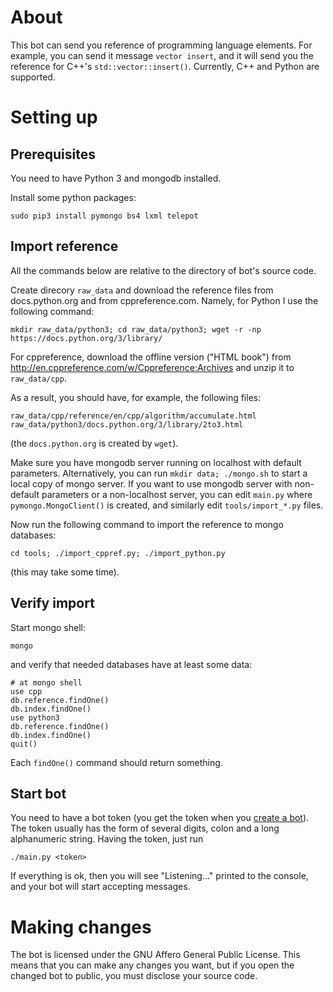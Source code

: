 # About
This bot can send you reference of programming language elements. For example, you can send it message `vector insert`, and it will send you the reference for C++'s `std::vector::insert()`. Currently, C++ and Python are supported.

# Setting up
## Prerequisites

You need to have Python 3 and mongodb installed.

Install some python packages:

    sudo pip3 install pymongo bs4 lxml telepot

## Import reference

All the commands below are relative to the directory of bot's source code.

Create direcory `raw_data` and download the reference files from docs.python.org and from cppreference.com. Namely, for Python I use the following command:

    mkdir raw_data/python3; cd raw_data/python3; wget -r -np https://docs.python.org/3/library/
    
For cppreference, download the offline version ("HTML book") from http://en.cppreference.com/w/Cppreference:Archives and unzip it to `raw_data/cpp`.

As a result, you should have, for example, the following files:

    raw_data/cpp/reference/en/cpp/algorithm/accumulate.html
    raw_data/python3/docs.python.org/3/library/2to3.html
    
(the `docs.python.org` is created by `wget`).

Make sure you have mongodb server running on localhost with default parameters. Alternatively, you can run `mkdir data; ./mongo.sh` to start a local copy of mongo server. If you want to use mongodb server with non-default parameters or a non-localhost server, you can edit `main.py` where `pymongo.MongoClient()` is created, and similarly edit `tools/import_*.py` files.

Now run the following command to import the reference to mongo databases:

    cd tools; ./import_cppref.py; ./import_python.py

(this may take some time).

## Verify import

Start mongo shell:

    mongo
    
and verify that needed databases have at least some data:

    # at mongo shell
    use cpp
    db.reference.findOne()
    db.index.findOne()
    use python3
    db.reference.findOne()
    db.index.findOne()
    quit()
    
Each `findOne()` command should return something.

## Start bot

You need to have a bot token (you get the token when you [create a bot](https://core.telegram.org/bots#3-how-do-i-create-a-bot)). The token usually has the form of several digits, colon and a long alphanumeric string. Having the token, just run

    ./main.py <token>
    
If everything is ok, then you will see "Listening..." printed to the console, and your bot will start accepting messages.

# Making changes

The bot is licensed under the GNU Affero General Public License. This means that you can make any changes you want, but if you open the changed bot to public, you must disclose your source code.
